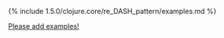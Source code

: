 {% include 1.5.0/clojure.core/re_DASH_pattern/examples.md %}

[Please add examples!](https://github.com/arrdem/grimoire/edit/master/_includes/1.6.0/clojure.core/re_DASH_pattern/examples.md)
